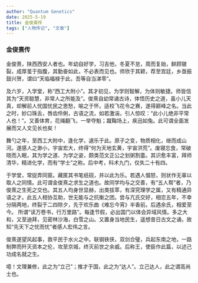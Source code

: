 ```yaml
---
author: "Quantum Genetics"
date: 2025-5-19
title: 金俊熹传
tags: ["人物传记", "文章"]
---
```

### 金俊熹传
金俊熹，陕西西安人者也。年幼自好学，习吉他，冬夏不怠，周而复始，鲜顾皲裂，成厚茧于指腹，其勤奋如此，不必表而见也。师欣于其颖，荐至宫廷，乡亟振鼓兴贺，谓曰“天临福禄于此，吾等自当涕零”。

及六岁，入学堂，称“西工大附小”。其才初见，为学则智解，为体则敏捷。师皆信其为“天资聪慧，非常人之所能及”。俊熹自幼常诵古诗，体悟历史之道，虽小儿天真，却解前人忧国忧民之思愁，喻之于怀。适校飞花令之赛，遂得巅峰之名。当此之时，妙口珠舌，唇齿伶俐，古语之流，如若激湍，引人惊叹：“此小儿绝非平常人也！”。又善体育，花绳翻飞，一举夺魁；蹴鞠场上，疾迅如兔。此可谓全面发展而又人文见长也矣！

舞勺之年，至西工大附中，逢化学，遽乐于此。原子之变，物质相化，继而成山河。遂感人之渺小，宇宙宏大，终得“何为天地玄黄，宇宙洪荒”。废寝忘食，常破晓而入眠，其为学之道、为学之姿，颇类范文正公之划粥割齑。其识愈丰富，拜师清华，精进化学，而有“学士”之称。后中考，科术九门，仅失二十有四。

于学堂，常捉弄同窗。藏匿其书笔纸砚，并以此为乐。若遇人愠怒，则状作无辜以取人之同情。此可谓金俊熹之求生之道也。故同学均与之交善，有“五人帮”者，乃俊熹之生死之交也。其五人均身世显赫，出类拔萃，有深究理学之属，又有精通异语之才。此五人相协互助，世无能与之抗衡之团。尝与亢氏交好，相恋五年，不幸分隔两地，终裂于二四除夕，先于欢乐曲《难忘今宵》半香前。后遇余氏，相爱至今。
所谓“读万卷书，行万里路”。每逢节假，必出国门以体会异域风情。多之大和，又至迪拜，见密林沙海，白雪之山。又置身当地民生，遥想昔日古文之诵，故知“先天下之忧而忧”者感人宏伟之言。

俊熹遂望风起事，救平民于水火之中。联钢铁侠，双剑合璧，兵起东南之地，一路制弊而歼灭资本之伦，攻至京城，终灭前世之余威。后称王，使臣作此篇，以述己功成名就之生。

噫！文理兼修，此之为“立己”；推才于国，此之为“达人”。立己达人，此之谓高尚士也。
